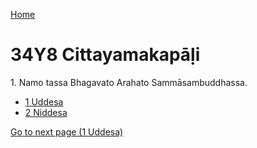 
[Home](/)

# 34Y8 Cittayamakapāḷi

1\. Namo tassa Bhagavato Arahato Sammāsambuddhassa.

* [1 Uddesa](/tipitaka/34Y8/1.md)
* [2 Niddesa](/tipitaka/34Y8/2.md)

[Go to next page (1 Uddesa)](/tipitaka/34Y8/1.md)


